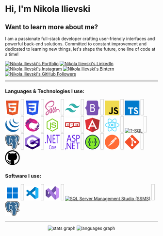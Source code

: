 # Hi, I'm Nikola Ilievski

## Want to learn more about me?

I am a passionate full-stack developer crafting user-friendly interfaces and powerful back-end solutions. Committed to constant improvement and dedicated to learning new things, let's shape the future, one line of code at a time!

[![Nikola Ilievski's Portfolio](https://img.shields.io/badge/Portfolio-Access%20Website-9e1919?style=flat&logo=carrd&logoColor=white&link=https://nikola-ilievski.netlify.app/)](https://nikola-ilievski.netlify.app/)
[![Nikola Ilievski's LinkedIn](https://img.shields.io/badge/-LinkedIn-0077B5?style=flat&logo=Linkedin&logoColor=white&link=https://www.linkedin.com/in/nikola-ilievski7/)](https://www.linkedin.com/in/nikola-ilievski7/)
[![Nikola Ilievski's Instagram](https://img.shields.io/badge/-Instagram-DD2A7B?style=flat&logo=Instagram&logoColor=white&link=https://www.instagram.com/niko_ilievski/)](https://www.instagram.com/niko_ilievski/)
[![Nikola Ilievski's Bintern](https://img.shields.io/badge/-Bintern-FA8127?style=flat&logo=bookalope&logoColor=white&link=https://bintern.com/en/student/public/profile/bmlrb2xhaWxpZXZza2k0MjFAZ21haWwuY29t)](https://bintern.com/en/student/public/profile/bmlrb2xhaWxpZXZza2k0MjFAZ21haWwuY29t)
[![Nikola Ilievski's GitHub Followers](https://img.shields.io/github/followers/Biohazardx44?label=Follow&style=social)](https://github.com/Biohazardx44)

---

### Languages & Technologies I use:

<div>
	<a href="https://developer.mozilla.org/en-US/docs/Web/HTML" target="_blank" rel="noopener noreferrer">
	  <img width="48" height="48" src="./icons/html.svg" alt="HTML" title="HTML"/></a>
	  <img width="10" height="53" />
	<a href="https://developer.mozilla.org/en-US/docs/Web/CSS" target="_blank" rel="noopener noreferrer">
	  <img width="48" height="48" src="./icons/css.svg" alt="CSS" title="CSS"/></a>
	  <img width="10" height="53" />
	<a href="https://sass-lang.com/" target="_blank" rel="noopener noreferrer">
	  <img width="48" height="48" src="./icons/sass.svg" alt="Sass & SCSS" title="Sass & SCSS"/></a>
	  <img width="10" height="53" />
	<a href="https://tailwindcss.com/" target="_blank" rel="noopener noreferrer">
	  <img width="48" height="48" src="./icons/tailwind.svg" alt="Tailwind CSS" title="Tailwind CSS"/></a>
	  <img width="10" height="53" />
	<a href="https://getbootstrap.com/" target="_blank" rel="noopener noreferrer">
	  <img width="48" height="48" src="./icons/bootstrap.svg" alt="Bootstrap" title="Bootstrap"/></a>
	  <img width="10" height="53" />
	<a href="https://developer.mozilla.org/en-US/docs/Web/JavaScript" target="_blank" rel="noopener noreferrer">
	  <img width="48" height="48" src="./icons/javascript.svg" alt="JavaScript" title="JavaScript"/></a>
	  <img width="10" height="53" />
	<a href="https://www.typescriptlang.org/" target="_blank" rel="noopener noreferrer">
	  <img width="48" height="48" src="./icons/typescript.svg" alt="TypeScript" title="TypeScript"/></a>
	  <img width="10" height="53" />
    <a href="https://jquery.com/" target="_blank" rel="noopener noreferrer">
	  <img width="48" height="48" src="./icons/jquery.svg" alt="jQuery" title="jQuery"/></a>
	  <img width="10" height="53" />
	<a href="https://rxjs.dev/" target="_blank" rel="noopener noreferrer">
	  <img width="48" height="48" src="./icons/rxjs.svg" alt="RxJS" title="RxJS"/></a>
	  <img width="10" height="53" />
	<a href="https://nodejs.org/en" target="_blank" rel="noopener noreferrer">
	  <img width="48" height="48" src="./icons/nodejs.svg" alt="NodeJS" title="NodeJS"/></a>
	  <img width="10" height="53" />
	<a href="https://www.npmjs.com/" target="_blank" rel="noopener noreferrer">
	  <img width="48" height="48" src="./icons/npm.svg" alt="npm" title="npm"/></a>
	  <img width="10" height="53" />
	<a href="https://angular.io/" target="_blank" rel="noopener noreferrer">
	  <img width="48" height="48" src="./icons/angular.svg" alt="Angular" title="Angular"/></a>
	  <img width="10" height="53" />
	<a href="https://react.dev/" target="_blank" rel="noopener noreferrer">
	  <img width="48" height="48" src="./icons/react.svg" alt="React & React Native" title="React & React Native"/></a>
	  <img width="10" height="53" />
	<a href="https://www.microsoft.com/en-us/sql-server/sql-server-downloads" target="_blank" rel="noopener noreferrer">
	  <img width="48" height="48" src="./icons/tsql.ico" alt="T-SQL" title="T-SQL"/></a>
	  <img width="10" height="53" />
    <a href="https://www.postgresql.org/" target="_blank" rel="noopener noreferrer">
	  <img width="48" height="48" src="./icons/postgresql.svg" alt="PostgreSQL" title="PostgreSQL"/></a>
	  <img width="10" height="53" />
	<a href="https://learn.microsoft.com/en-us/dotnet/csharp/" target="_blank" rel="noopener noreferrer">
	  <img width="48" height="48" src="./icons/csharp.svg" alt="C-Sharp" title="C-Sharp"/></a>
	  <img width="10" height="53" />
	<a href="https://dotnet.microsoft.com/en-us/download/dotnet" target="_blank" rel="noopener noreferrer">
	  <img width="48" height="48" src="./icons/netcore.svg" alt=".NET Core" title=".NET Core"/></a>
	  <img width="10" height="53" />
	<a href="https://dotnet.microsoft.com/en-us/apps/aspnet" target="_blank" rel="noopener noreferrer">
	  <img width="48" height="48" src="./icons/aspnetcore.svg" alt="ASP.NET MVC & Web API" title="ASP.NET MVC & Web API"/></a>
	  <img width="10" height="53" />
	<a href="https://swagger.io/" target="_blank" rel="noopener noreferrer">
	  <img width="48" height="48" src="./icons/swagger.svg" alt="Swagger" title="Swagger"/></a>
	  <img width="10" height="53" />
    <a href="https://www.postman.com/" target="_blank" rel="noopener noreferrer">
	  <img width="48" height="48" src="./icons/postman.svg" alt="Postman" title="Postman"/></a>
	  <img width="10" height="53" />
	<a href="https://git-scm.com/" target="_blank" rel="noopener noreferrer">
	  <img width="48" height="48" src="./icons/git.svg" alt="Git" title="Git"/></a>
	  <img width="10" height="53" />
	<a href="https://github.com/" target="_blank" rel="noopener noreferrer">
	  <img width="48" height="48" src="./icons/github.svg" alt="GitHub" title="GitHub"/></a>
</div>

### Software I use:

<div>
	<a href="https://www.microsoft.com/en-us/windows/?r=1" target="_blank" rel="noopener noreferrer">
	  <img width="48" height="48" src="./icons/windows.svg" alt="Windows" title="Windows"/></a>
	  <img width="10" height="53" />
	<a href="https://code.visualstudio.com/" target="_blank" rel="noopener noreferrer">
	  <img width="48" height="48" src="./icons/visualstudiocode.svg" alt="Visual Studio Code" title="Visual Studio Code"/></a>
	  <img width="10" height="53" />
    <a href="https://visualstudio.microsoft.com/downloads/" target="_blank" rel="noopener noreferrer">
	  <img width="48" height="48" src="./icons/visualstudio.svg" alt="Visual Studio" title="Visual Studio"/></a>
	  <img width="10" height="53" />
	<a href="https://learn.microsoft.com/en-us/sql/ssms/download-sql-server-management-studio-ssms?view=sql-server-ver16" target="_blank" rel="noopener noreferrer">
	  <img width="48" height="48" src="./icons/ssms.ico" alt="SQL Server Management Studio (SSMS)" title="SQL Server Management Studio (SSMS)"/></a>
	  <img width="10" height="53" />
	<a href="https://www.pgadmin.org/download/" target="_blank" rel="noopener noreferrer">
	  <img width="48" height="48" src="./icons/postgresql.svg" alt="pgAdmin 4" title="pgAdmin 4"/></a>
</div>

---

<div align="center">
  <img src="https://github-readme-stats.vercel.app/api?username=Biohazardx44&show_icons=true&title_color=f01818&icon_color=910a0a&text_color=c3c3c3&bg_color=202020&count_private=true" width="55%" alt="stats graph" />
  <img src="https://github-readme-stats.vercel.app/api/top-langs/?username=Biohazardx44&show_icons=true&title_color=f01818&icon_color=910a0a&text_color=c3c3c3&bg_color=202020&count_private=true&layout=compact&exclude_repo=Homework-SQL" width="42%" alt="languages graph" />
</div>